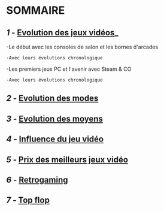 # **SOMMAIRE**

## **_1_ -** [Evolution des jeux vidéos](https://github.com/kevinniel/jeux-video/blob/master/Histoire/Evolution_JV.md)_

  -Le début avec les consoles de salon et les bornes d'arcades

    -Avec leurs évolutions chronologique

  -Les premiers jeux PC et l'avenir avec Steam & CO

    -Avec leurs évolutions chronologique



## **_2_ -** [Evolution des modes](Evolution_des_modes.md)
## **_3_ -** [Evolution des moyens](Evolution_des_moyens.md)
## **_4_ -** [Influence du jeu vidéo](Influence_JV_Culture.md)
## **_5_ -** [Prix des meilleurs jeux vidéo](Prix_des_meilleurs_JV.md)
## **_6_ -** [Retrogaming](Retrogaming.md)
## **_7_ -** [Top flop](Top_flop.md)